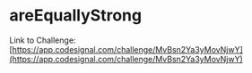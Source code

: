 # areEquallyStrong

Link to Challenge: [https://app.codesignal.com/challenge/MvBsn2Ya3yMovNjwY](https://app.codesignal.com/challenge/MvBsn2Ya3yMovNjwY)